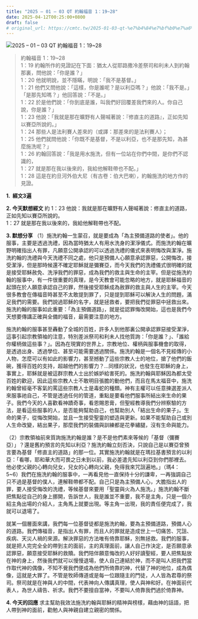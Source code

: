 ```yaml
---
title: "2025 – 01 – 03 QT 約翰福音 1：19~28"
date: 2025-04-12T00:25:00+0800
draft: false
# original_url: https://cmtc.tw/2025-01-03-qt-%e7%b4%84%e7%bf%b0%e7%a6%8f%e9%9f%b31%ef%bc%9a1928
---
```


![2025 – 01 – 03 QT 約翰福音 1：19\~28](/images/qt.jpg  "2025 – 01 – 03 QT 約翰福音 1：19\~28")

> 約翰福音 1：19\~28  
> 1：19 約翰所作的見證記在下面：猶太人從耶路撒冷差祭司和利未人到約翰那裏，問他說：「你是誰？」  
> 1：20 他就明說，並不隱瞞，明說：「我不是基督。」  
> 1：21 他們又問他說：「這樣，你是誰呢？是以利亞嗎？」他說：「我不是。」「是那先知嗎？」他回答說：「不是。」  
> 1：22 於是他們說：「你到底是誰，叫我們好回覆差我們來的人。你自己說，你是誰？」  
> 1：23 他說：「我就是那在曠野有人聲喊著說：『修直主的道路』，正如先知以賽亞所說的。」  
> 1：24 那些人是法利賽人差來的（或譯：那差來的是法利賽人）；  
> 1：25 他們就問他說：「你既不是基督，不是以利亞，也不是那先知，為甚麼施洗呢？」  
> 1：26 約翰回答說：「我是用水施洗，但有一位站在你們中間，是你們不認識的，  
> 1：27 就是那在我以後來的，我給他解鞋帶也不配。」  
> 1：28 這是在約旦河外伯大尼（有古卷：伯大巴喇），約翰施洗的地方作的見證。

**1.  經文3遍**

**2. 今天默想經文**
約 1：23 他說：我就是那在曠野有人聲喊著說：修直主的道路，正如先知以賽亞所說的。  
1：27 就是那在我以後來的，我給他解鞋帶也不配。

**3. 默想分享**
（1）施洗約翰一生蒙召，就是要成為「為主預備道路的使者」。他的服事，主要是透過洗禮，因為當時猶太人有用水洗身的潔淨儀式。而施洗約翰在曠野明確指出人有罪，凡願意公開承認的可以透過洗禮的儀式來表明悔改與潔淨。施洗約翰的洗禮與今天洗禮不同之處，他只是預備人心願意承認罪惡，公開悔改，接受潔淨，但是那時候還不確定耶穌就是彌賽亞，而今天我們的洗禮儀式很明確的就是接受耶穌赦免、洗淨我們的罪惡，成為我們的救主與生命的主宰。但是從施洗約翰的服事中，有一件很重要的真理，是今天教會可能忽略的地方，就是耶穌福音的起頭在於人願意承認自己的罪，然後接受耶穌成為赦罪的救主與人生的主宰。今天很多教會在傳福音時甚至不太敢提到罪了，只是提到耶穌可以解決人生的問題，滿足我們的需要。我們說過耶穌的名字，就是拯救者，要把我們從罪惡中拯救出來。施洗約翰的服事如此重要：「為主預備道路」，就是從認罪悔改開始，這也是我們今天想要傳講正確與全備的福音，最需要注意的地方。

施洗約翰的服事甚至轟動了全城的百姓，許多人到他那裏公開承認罪惡接受潔淨，這事引起宗教領袖的注意，特別差派祭司和利未人找他質詢：「你是誰？」、「誰給你權柄做這些事？」。因為在現實的世界上，宗教地位、權柄與服事機會的取得，是透過出身、透過學位、甚至可能需要透過關係。施洗約翰是一個名不見經傳的小人物，怎麼可以有如此的影響力，甚至撼動了這些宗教人士的地位，搶了他們的飯碗，獲得百姓的支持，超越他們的影響力？…同樣的狀況，也發生在耶穌的身上，事實上，耶穌就是被這群宗教人士出於嫉妒給害死的。施洗約翰與耶穌因為都太受百姓的歡迎，因此這些宗教人士不敢明目張膽的動他們，而且在馬太福音中，施洗約翰曾經毫不客氣的罵這些宗教人士是毒蛇的種類。神有主權可以任意揀選差派人來服事祂自己，不管是透過任何的管道，重點是要看他們服事所結出來生命的果子。我們今天的人喜歡看神蹟奇事，看恩賜恩膏，但聖經教導我們分辨察驗的方法，是看這些服事的人，是否能夠幫助自己，也幫助別人「結出生命的果子」。生命的果子，從悔改開始，並且一生接受聖靈的塑造與更新。如果不能幫助自己或別人生命改變，結出果子，那麼我們的裝備與訓練都是花拳繡腿，沒有生命與能力。

（2）宗教領袖前來質詢施洗約翰是誰？是不是他們素來等候的「基督（彌賽亞）」？還是舊約預言的先知以利亞？施洗約翰立刻否決，只說自己是以賽亞曾預言要為基督「修直主的道路」的那一位。其實施洗約翰就是在瑪拉基書預言的以利亞：「看哪，耶和華大而可畏之日未到以前，我必差遣先知以利亞到你們那裡去。他必使父親的心轉向兒女，兒女的心轉向父親，免得我來咒詛遍地。」（瑪4：5\~6）我們在施洗約翰的服事中，一再看見他一直保持十分的謙卑，一再強調自己只不過是基督的僕人，連解鞋帶都不配。自己只是為主預備人心，大膽指出人的罪，要人接受悔改的洗禮，等候基督來要用「聖靈與火為人施洗。」施洗約翰不斷把焦點從自己的身上挪開，告訴世人，我是誰並不重要，我不是主角，只是一個介紹主角出場的介紹人，主角馬上就要出現。等主角一出現，我的責任便完成了，我就可以退場了。

就某一個層面來講，我們每一位基督徒都是施洗約翰，要為主預備道路，預備人心的道路。我們傳福音，是指出人有罪，而且人的罪就是造成世上一切痛苦、咒詛、疾病、天災人禍的來源。解決罪惡的方法唯有倚靠耶穌，別無拯救。我們的服事，就是把人完完全全的帶到主的面前，主的真理面前，讓人自己作決定，是否願意承認罪惡，願意接受耶穌的救贖。我們陪伴願意悔改的人好好讀聖經，要人把焦點放在神的身上，然後我們就可以慢慢退場，使人自己連結於神，而不是叫人把我們當作取代神的偶像，不知不覺我們便成為他們所倚靠的神，代替了神的地位，成為偶像，這就是大罪了。不管是牧師傳道或是每一位跟隨主的門徒，人人皆為君尊的祭司。祭司就是在神與人的中間，代表神向人傳講真理，使人與神和好。在神面前代表人，為世人禱告、祈求。我們不要擅自當神，不要叫人倚靠我們過於倚靠神。

**4. 今天的回應**
求主幫助我效法施洗約翰與耶穌的精神與榜樣，藉由神的話語，把人帶到神的面前，勸勉人與神親自建立親密的關係。
